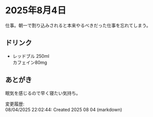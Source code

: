 # 2025年8月4日

仕事。朝一で割り込みされると本来やるべきだった仕事を忘れてしまう。

## ドリンク

- レッドブル 250ml  
カフェイン80mg

## あとがき

眠気を感じるので早く寝たい気持ち。

変更履歴:  
08/04/2025 22:02:44: Created 2025 08 04 (markdown)  

